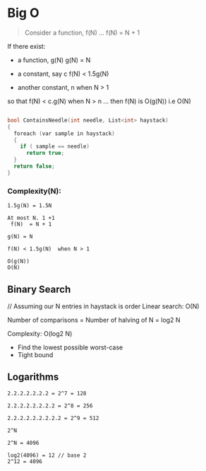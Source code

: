 # Big O

> Consider a function, f(N) ... f(N) = N + 1

If there exist:

*   a function, g(N)      g(N) = N

*   a constant, say c     f(N) < 1.5g(N)

*   another constant, n   when N > 1

so that f(N) < c.g(N) when N > n
... then f(N) is O(g(N)) i.e O(N)



```c++

bool ContainsNeedle(int needle, List<int> haystack)
{
  foreach (var sample in haystack)
  {
    if ( sample == needle)
      return true;
  }
  return false;
}


```

### Complexity(N):
```
1.5g(N) = 1.5N

At most N. 1 +1
 f(N)  = N + 1

g(N) = N

f(N) < 1.5g(N)  when N > 1

O(g(N))
O(N)
```

## Binary Search

// Assuming our N entries in haystack is order
Linear search: O(N)

Number of comparisons = Number of halving of N = log2 N

Complexity: O(log2 N)

*   Find the lowest possible worst-case
*   Tight bound


## Logarithms

```
2.2.2.2.2.2.2 = 2^7 = 128

2.2.2.2.2.2.2.2 = 2^8 = 256

2.2.2.2.2.2.2.2.2 = 2^9 = 512

2^N

2^N = 4096

log2(4096) = 12 // base 2
2^12 = 4096

```
